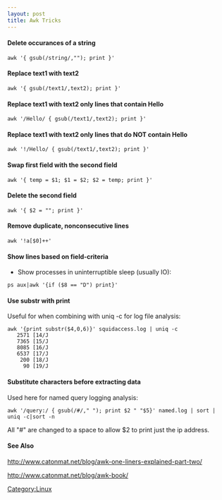 ```yaml
---
layout: post 
title: Awk Tricks
---
```


#### Delete occurances of a string

    awk '{ gsub(/string/,""); print }'

#### Replace text1 with text2

    awk '{ gsub(/text1/,text2); print }'

#### Replace text1 with text2 only lines that contain Hello

    awk '/Hello/ { gsub(/text1/,text2); print }'

#### Replace text1 with text2 only lines that do NOT contain Hello

    awk '!/Hello/ { gsub(/text1/,text2); print }'

#### Swap first field with the second field

    awk '{ temp = $1; $1 = $2; $2 = temp; print }'

#### Delete the second field

    awk '{ $2 = ""; print }'

#### Remove duplicate, nonconsecutive lines

    awk '!a[$0]++'

#### Show lines based on field-criteria

-   Show processes in uninterruptible sleep (usually IO):

<!-- -->

    ps aux|awk '{if ($8 == "D") print}'

#### Use substr with print

Useful for when combining with uniq -c for log file analysis:

    awk '{print substr($4,0,6)}' squidaccess.log | uniq -c
       2571 [14/J
       7365 [15/J
       8085 [16/J
       6537 [17/J
        200 [18/J
         90 [19/J

#### Substitute characters before extracting data

Used here for named query logging analysis:

    awk '/query:/ { gsub(/#/," "); print $2 " "$5}' named.log | sort | uniq -c|sort -n

All \"\#\" are changed to a space to allow \$2 to print just the ip
address.

#### See Also

<http://www.catonmat.net/blog/awk-one-liners-explained-part-two/>

<http://www.catonmat.net/blog/awk-book/>

[Category:Linux](Category:Linux "wikilink")
